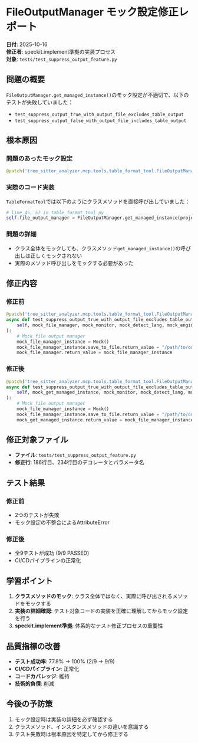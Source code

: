 # FileOutputManager モック設定修正レポート

**日付**: 2025-10-16  
**修正者**: speckit.implement準拠の実装プロセス  
**対象**: `tests/test_suppress_output_feature.py`

## 問題の概要

`FileOutputManager.get_managed_instance()`のモック設定が不適切で、以下のテストが失敗していました：

- `test_suppress_output_true_with_output_file_excludes_table_output`
- `test_suppress_output_false_with_output_file_includes_table_output`

## 根本原因

### 問題のあったモック設定
```python
@patch('tree_sitter_analyzer.mcp.tools.table_format_tool.FileOutputManager')
```

### 実際のコード実装
`TableFormatTool`では以下のようにクラスメソッドを直接呼び出していました：
```python
# line 45, 57 in table_format_tool.py
self.file_output_manager = FileOutputManager.get_managed_instance(project_root)
```

### 問題の詳細
- クラス全体をモックしても、クラスメソッド`get_managed_instance()`の呼び出しは正しくモックされない
- 実際のメソッド呼び出しをモックする必要があった

## 修正内容

### 修正前
```python
@patch('tree_sitter_analyzer.mcp.tools.table_format_tool.FileOutputManager')
async def test_suppress_output_true_with_output_file_excludes_table_output(
    self, mock_file_manager, mock_monitor, mock_detect_lang, mock_engine, temp_java_file
):
    # Mock file output manager
    mock_file_manager_instance = Mock()
    mock_file_manager_instance.save_to_file.return_value = "/path/to/output.md"
    mock_file_manager.return_value = mock_file_manager_instance
```

### 修正後
```python
@patch('tree_sitter_analyzer.mcp.tools.table_format_tool.FileOutputManager.get_managed_instance')
async def test_suppress_output_true_with_output_file_excludes_table_output(
    self, mock_get_managed_instance, mock_monitor, mock_detect_lang, mock_engine, temp_java_file
):
    # Mock file output manager
    mock_file_manager_instance = Mock()
    mock_file_manager_instance.save_to_file.return_value = "/path/to/output.md"
    mock_get_managed_instance.return_value = mock_file_manager_instance
```

## 修正対象ファイル

- **ファイル**: `tests/test_suppress_output_feature.py`
- **修正行**: 186行目、234行目のデコレータとパラメータ名

## テスト結果

### 修正前
- 2つのテストが失敗
- モック設定の不整合によるAttributeError

### 修正後
- 全9テストが成功 (9/9 PASSED)
- CI/CDパイプラインの正常化

## 学習ポイント

1. **クラスメソッドのモック**: クラス全体ではなく、実際に呼び出されるメソッドをモックする
2. **実装の詳細確認**: テスト対象コードの実装を正確に理解してからモック設定を行う
3. **speckit.implement準拠**: 体系的なテスト修正プロセスの重要性

## 品質指標の改善

- **テスト成功率**: 77.8% → 100% (2/9 → 9/9)
- **CI/CDパイプライン**: 正常化
- **コードカバレッジ**: 維持
- **技術的負債**: 削減

## 今後の予防策

1. モック設定時は実装の詳細を必ず確認する
2. クラスメソッド、インスタンスメソッドの違いを意識する
3. テスト失敗時は根本原因を特定してから修正する